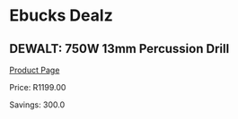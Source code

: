 
# Ebucks Dealz
## DEWALT: 750W 13mm Percussion Drill
[Product Page](https://www.ebucks.com/web/shop/productSelected.do?prodId=1010883727&catId=717324798)

Price: R1199.00

Savings: 300.0


	